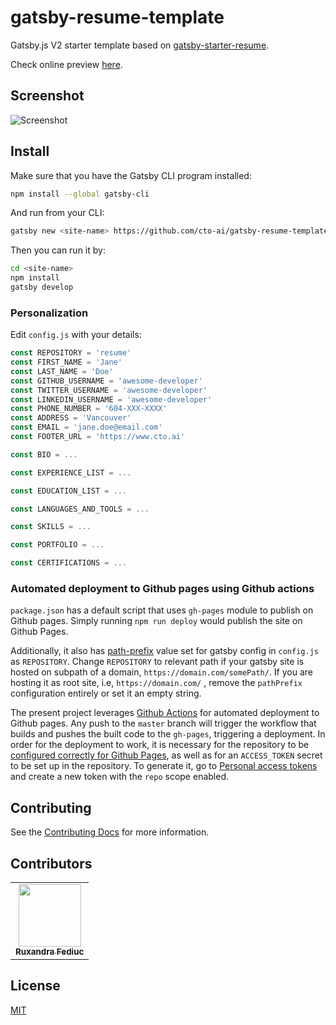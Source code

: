 # gatsby-resume-template

Gatsby.js V2 starter template based on
[gatsby-starter-resume](https://github.com/anubhavsrivastava/gatsby-starter-resume).

Check online preview [here](https://cto-ai.github.io/gatsby-resume-template/).

## Screenshot

![Screenshot](./src/assets/images/gatsby-resume-preview.png)

## Install

Make sure that you have the Gatsby CLI program installed:

```sh
npm install --global gatsby-cli
```

And run from your CLI:

```sh
gatsby new <site-name> https://github.com/cto-ai/gatsby-resume-template
```

Then you can run it by:

```sh
cd <site-name>
npm install
gatsby develop
```

### Personalization

Edit `config.js` with your details:

```javascript
const REPOSITORY = 'resume'
const FIRST_NAME = 'Jane'
const LAST_NAME = 'Doe'
const GITHUB_USERNAME = 'awesome-developer'
const TWITTER_USERNAME = 'awesome-developer'
const LINKEDIN_USERNAME = 'awesome-developer'
const PHONE_NUMBER = '604-XXX-XXXX'
const ADDRESS = 'Vancouver'
const EMAIL = 'jane.doe@email.com'
const FOOTER_URL = 'https://www.cto.ai'

const BIO = ...

const EXPERIENCE_LIST = ...

const EDUCATION_LIST = ...

const LANGUAGES_AND_TOOLS = ...

const SKILLS = ...

const PORTFOLIO = ...

const CERTIFICATIONS = ...
```

### Automated deployment to Github pages using Github actions

`package.json` has a default script that uses `gh-pages` module to publish on
Github pages. Simply running `npm run deploy` would publish the site on Github
Pages.

Additionally, it also has
[path-prefix](https://www.gatsbyjs.org/docs/path-prefix/) value set for gatsby
config in `config.js` as `REPOSITORY`. Change `REPOSITORY` to relevant path if
your gatsby site is hosted on subpath of a domain,
`https://domain.com/somePath/`. If you are hosting it as root site, i.e,
`https://domain.com/` , remove the `pathPrefix` configuration entirely or set it
an empty string.

The present project leverages [Github Actions](./.github/workflows/deploy.yml)
for automated deployment to Github pages. Any push to the `master` branch will
trigger the workflow that builds and pushes the built code to the `gh-pages`,
triggering a deployment. In order for the deployment to work, it is necessary
for the repository to be
[configured correctly for Github Pages](https://help.github.com/en/enterprise/2.14/user/articles/configuring-a-publishing-source-for-github-pages),
as well as for an `ACCESS_TOKEN` secret to be set up in the repository. To
generate it, go to [Personal access tokens](https://github.com/settings/tokens)
and create a new token with the `repo` scope enabled.

## Contributing

See the [Contributing Docs](CONTRIBUTING.md) for more information.

## Contributors

<table>
  <tr>
    <td align="center"><a href="https://github.com/ruxandrafed"><img src="https://avatars2.githubusercontent.com/u/11021586?s=100" width="100px;" alt=""/><br /><sub><b>Ruxandra Fediuc</b></sub></a><br/></td>
  </tr>
</table>

## License

[MIT](LICENSE)
